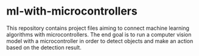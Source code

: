 # ml-with-microcontrollers
This repository contains project files aiming to connect machine learning algorithms with microcontrollers. The end goal is to run a computer vision model with a microcontroller in order to detect objects and make an 
action based on the detection result.
